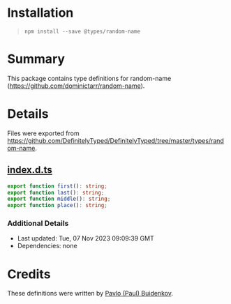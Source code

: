 # Installation
> `npm install --save @types/random-name`

# Summary
This package contains type definitions for random-name (https://github.com/dominictarr/random-name).

# Details
Files were exported from https://github.com/DefinitelyTyped/DefinitelyTyped/tree/master/types/random-name.
## [index.d.ts](https://github.com/DefinitelyTyped/DefinitelyTyped/tree/master/types/random-name/index.d.ts)
````ts
export function first(): string;
export function last(): string;
export function middle(): string;
export function place(): string;

````

### Additional Details
 * Last updated: Tue, 07 Nov 2023 09:09:39 GMT
 * Dependencies: none

# Credits
These definitions were written by [Pavlo (Paul) Buidenkov](https://github.com/pavlobu).
